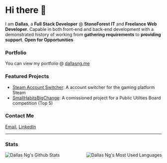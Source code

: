 # Hi there 👋
I am <b>Dallas</b>, a <b>Full Stack Developer</b> @ <b>StoneForest IT</b> and <b>Freelance Web Developer</b>. Capable in both front-end and back-end development with a demonstrated history of working from <b>gathering requirements</b> to <b>providing support</b>. <b>Open for Opportunities</b>

### Portfolio
You can view my portfolio @ [dallasng.me](https://dallasng.me)

### Featured Projects
- [Steam Account Switcher](https://github.com/Dallas-Ng/Steam-Account-Switcher): A account switcher for the gaming platform Steam
- [SmallHabitsBigChange](https://smallhabitsbigchange.com): A comissioned project for a Public Utilties Board competition (Top 5)

### Contact Me
[Email](mailto:ngdallas1@gmail.com), [LinkedIn](https://www.linkedin.com/in/dallas-ng/)

-------------------------

### Stats
<div>
<img align="left" alt="Dallas Ng's Github Stats" src="https://github-readme-stats.vercel.app/api?username=dallas-ng&show_icons=true&hide_border=true" />
<img align="right" alt="Dallas Ng's Most Used Languages" src="https://github-readme-stats.vercel.app/api/top-langs/?username=dallas-ng&hide_border=true" />
</div>

